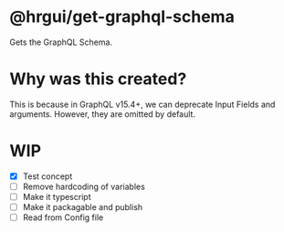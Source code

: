 # @hrgui/get-graphql-schema

Gets the GraphQL Schema.

# Why was this created?

This is because in GraphQL v15.4+, we can deprecate Input Fields and arguments. However, they are omitted by default.

# WIP

- [x] Test concept
- [ ] Remove hardcoding of variables
- [ ] Make it typescript
- [ ] Make it packagable and publish
- [ ] Read from Config file

